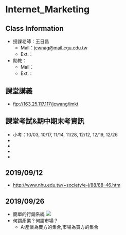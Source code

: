 # Internet_Marketing

## Class Information
- 授課老師：王日昌
    - Mail：jcwnag@mail.cgu.edu.tw
    - Ext.：
- 助教：
    - Mail：
    - Ext.：

## 課堂講義
- ftp://163.25.117.117/jcwang/imkt

## 課堂考試&期中期末考資訊
- 小考：10/03, 10/17, 11/14, 11/28, 12/12, 12/19, 12/26
- 
- 
- 
- 


## 2019/09/12
- http://www.nhu.edu.tw/~society/e-j/88/88-46.htm

## 2019/09/26
- 簡單的行銷系統
    ![](https://www.easyatm.com.tw/img/c/607/nBnauM3X2cjMwYTO4kTM5kTOxMTM4YDO3gDOwADMwAzMxAzL5EzLxYzLt92YucmbvRWdo5Cd0FmLwE2LvoDc0RHa.jpg)
- 何謂產業？何謂市場？
    - A:產業為賣方的集合,市場為買方的集合
